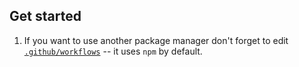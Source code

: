 ## Get started

1. If you want to use another package manager don't forget to edit [`.github/workflows`](/.github/workflows) -- it uses `npm` by default.
